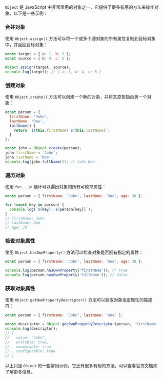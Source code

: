`Object` 是 JavaScript 中非常常用的对象之一，它提供了很多有用的方法来操作对象。以下是一些示例：

### 合并对象

使用 `Object.assign()` 方法可以将一个或多个源对象的所有属性复制到目标对象中，并返回目标对象：

```javascript
const target = { a: 1, b: 2 };
const source = { b: 4, c: 5 };

Object.assign(target, source);
console.log(target); // { a: 1, b: 4, c: 5 }
```

### 创建对象

使用 `Object.create()` 方法可以创建一个新的对象，并将其原型指向另一个对象：

```javascript
const person = {
  firstName: 'John',
  lastName: 'Doe',
  fullName() {
    return `${this.firstName} ${this.lastName}`;
  }
};

const john = Object.create(person);
john.firstName = 'John';
john.lastName = 'Doe';
console.log(john.fullName()); // John Doe
```

### 遍历对象

使用 `for...in` 循环可以遍历对象的所有可枚举属性：

```javascript
const person = { firstName: 'John', lastName: 'Doe', age: 30 };

for (const key in person) {
  console.log(`${key}: ${person[key]}`);
}
// firstName: John
// lastName: Doe
// age: 30
```

### 检查对象属性

使用 `Object.hasOwnProperty()` 方法可以检查对象是否拥有指定的属性：

```javascript
const person = { firstName: 'John', lastName: 'Doe', age: 30 };

console.log(person.hasOwnProperty('firstName')); // true
console.log(person.hasOwnProperty('fullName')); // false
```

### 获取对象属性

使用 `Object.getOwnPropertyDescriptor()` 方法可以获取对象指定属性的描述符：

```javascript
const person = { firstName: 'John', lastName: 'Doe' };

const descriptor = Object.getOwnPropertyDescriptor(person, 'firstName');
console.log(descriptor);
// {
//   value: "John",
//   writable: true,
//   enumerable: true,
//   configurable: true
// }
```

以上只是 `Object` 的一些常用示例，它还有很多有用的方法，可以查看官方文档来了解更多信息。
